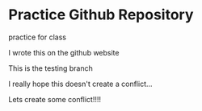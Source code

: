 # Practice Github Repository 
 practice for class 
 
I wrote this on the github website 

This is the testing branch 


I really hope this doesn't create a conflict...


Lets create some conflict!!!!